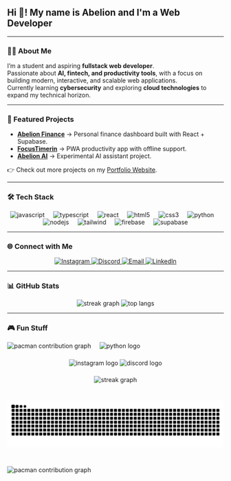<h2 align="left">Hi 👋! My name is Abelion and I'm a Web Developer</h2>

---

### 👨‍💻 About Me
I’m a student and aspiring **fullstack web developer**.  
Passionate about **AI, fintech, and productivity tools**, with a focus on building modern, interactive, and scalable web applications.  
Currently learning **cybersecurity** and exploring **cloud technologies** to expand my technical horizon.  

---

### 🚀 Featured Projects
- [**Abelion Finance**](https://github.com/Abelion512/Abelion-Finance) → Personal finance dashboard built with React + Supabase.  
- [**FocusTimerin**](https://github.com/Abelion512/FocusTimerin) → PWA productivity app with offline support.  
- [**Abelion AI**](https://github.com/Abelion512/Abelion-AI) → Experimental AI assistant project.  

👉 Check out more projects on my [Portfolio Website](https://abelink-portofolio.vercel.app/).  

---

### 🛠️ Tech Stack
<div align="center">
  <img src="https://cdn.jsdelivr.net/gh/devicons/devicon/icons/javascript/javascript-original.svg" height="30" alt="javascript" />
  <img width="12" />
  <img src="https://cdn.jsdelivr.net/gh/devicons/devicon/icons/typescript/typescript-original.svg" height="30" alt="typescript" />
  <img width="12" />
  <img src="https://cdn.jsdelivr.net/gh/devicons/devicon/icons/react/react-original.svg" height="30" alt="react" />
  <img width="12" />
  <img src="https://cdn.jsdelivr.net/gh/devicons/devicon/icons/html5/html5-original.svg" height="30" alt="html5" />
  <img width="12" />
  <img src="https://cdn.jsdelivr.net/gh/devicons/devicon/icons/css3/css3-original.svg" height="30" alt="css3" />
  <img width="12" />
  <img src="https://cdn.jsdelivr.net/gh/devicons/devicon/icons/python/python-original.svg" height="30" alt="python" />
  <img width="12" />
  <img src="https://cdn.jsdelivr.net/gh/devicons/devicon/icons/nodejs/nodejs-original.svg" height="30" alt="nodejs" />
  <img width="12" />
  <img src="https://cdn.jsdelivr.net/gh/devicons/devicon/icons/tailwindcss/tailwindcss-plain.svg" height="30" alt="tailwind" />
  <img width="12" />
  <img src="https://cdn.jsdelivr.net/gh/devicons/devicon/icons/firebase/firebase-plain.svg" height="30" alt="firebase" />
  <img width="12" />
  <img src="https://cdn.jsdelivr.net/gh/devicons/devicon/icons/supabase/supabase-original.svg" height="30" alt="supabase" />
</div>

---

### 🌐 Connect with Me
<div align="center">
  <a href="https://instagram.com/ihsanovid" target="_blank">
    <img src="https://raw.githubusercontent.com/maurodesouza/profile-readme-generator/master/src/assets/icons/social/instagram/default.svg" width="42" height="30" alt="Instagram"/>
  </a>
  <a href="https://discordapp.com/users/abelion._" target="_blank">
    <img src="https://raw.githubusercontent.com/maurodesouza/profile-readme-generator/master/src/assets/icons/social/discord/default.svg" width="42" height="30" alt="Discord"/>
  </a>
  <a href="mailto:agen.salva@gmail.com" target="_blank">
    <img src="https://cdn-icons-png.flaticon.com/512/732/732200.png" width="42" height="30" alt="Email"/>
  </a>
  <a href="#" target="_blank">
    <img src="https://cdn-icons-png.flaticon.com/512/174/174857.png" width="42" height="30" alt="LinkedIn"/>
  </a>
</div>

---

### 📊 GitHub Stats
<div align="center">
  <img src="https://streak-stats.demolab.com?user=Abelion512&locale=en&mode=daily&theme=dracula&hide_border=true&border_radius=45&order=3" height="150" alt="streak graph" />
  <img src="https://github-readme-stats.vercel.app/api/top-langs/?username=Abelion512&layout=compact&theme=dracula&hide_border=true" height="150" alt="top langs" />
</div>

---

### 🎮 Fun Stuff
<picture>
  <source media="(prefers-color-scheme: dark)" srcset="https://raw.githubusercontent.com/Abelion512/Abelion512/output/pacman-contribution-graph-dark.svg">
  <source media="(prefers-color-scheme: light)" srcset="https://raw.githubusercontent.com/Abelion512/Abelion512/output/pacman-contribution-graph.svg">
  <img alt="pacman contribution graph" src="https://raw.githubusercontent.com/Abelion512/Abelion512/output/pacman-contribution-graph.svg">
</picture>  <img width="12" />
  <img src="https://cdn.jsdelivr.net/gh/devicons/devicon/icons/python/python-original.svg" height="30" alt="python logo"  />
</div>

###

<div align="center">
  <img src="https://raw.githubusercontent.com/maurodesouza/profile-readme-generator/master/src/assets/icons/social/instagram/default.svg" width="42" height="30" alt="instagram logo"  />
  <img src="https://raw.githubusercontent.com/maurodesouza/profile-readme-generator/master/src/assets/icons/social/discord/default.svg" width="42" height="30" alt="discord logo"  />
</div>

###

<div align="center">
  <img src="https://streak-stats.demolab.com?user=Abelion512&locale=en&mode=daily&theme=dracula&hide_border=true&border_radius=45&order=3" height="150" alt="streak graph"  />
</div>

###

<br clear="both">

<img src="https://raw.githubusercontent.com/Abelion512/Abelion512/output/snake.svg" alt="Snake animation" />

###

<br clear="both">

<picture>
  <source media="(prefers-color-scheme: dark)" srcset="https://raw.githubusercontent.com/Abelion512/Abelion512/output/pacman-contribution-graph-dark.svg">
  <source media="(prefers-color-scheme: light)" srcset="https://raw.githubusercontent.com/Abelion512/Abelion512/output/pacman-contribution-graph.svg">
  <img alt="pacman contribution graph" src="https://raw.githubusercontent.com/Abelion512/Abelion512/output/pacman-contribution-graph.svg">
</picture>

###
